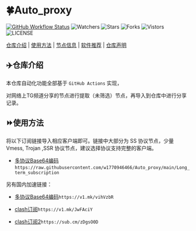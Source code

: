 # 🍀Auto_proxy
[![GitHub Workflow Status](https://img.shields.io/github/workflow/status/w1770946466/Auto_proxy/sub_merge?label=sub_merge)](https://github.com/w1770946466/Auto_proxy/actions/workflows/main.yml) 
![Watchers](https://img.shields.io/github/watchers/w1770946466/Auto_proxy) ![Stars](https://img.shields.io/github/stars/w1770946466/Auto_proxy) ![Forks](https://img.shields.io/github/forks/w1770946466/Auto_proxy) ![Vistors](https://visitor-badge.laobi.icu/badge?page_id=w1770946466.Auto_proxy) ![LICENSE](https://img.shields.io/badge/license-CC%20BY--SA%204.0-green.svg)

[仓库介绍](https://github.com/w1770946466/TopFreeProxies#仓库介绍) | [使用方法](https://github.com/w1770946466/Auto_proxy#使用方法) | [节点信息](https://github.com/w1770946466/TopFreeProxies#节点信息) | [软件推荐](https://github.com/w1770946466/TopFreeProxies#客户端选择) | [仓库声明](https://github.com/w1770946466/TopFreeProxies#仓库声明)

## ✈️仓库介绍
本仓库自动化功能全部基于 `GitHub Actions` 实现，

对网络上TG频道分享的节点进行提取（未筛选）节点，再导入到仓库中进行分享记录。

## ⏩使用方法
将以下订阅链接导入相应客户端即可。链接中大部分为 SS 协议节点，少量 Vmess, Trojan ,SSR 协议节点，建议选择协议支持完整的客户端。

- [多协议Base64编码](https://raw.githubusercontent.com/w1770946466/Auto_proxy/main/Long_term_subscription)`https://raw.githubusercontent.com/w1770946466/Auto_proxy/main/Long_term_subscription`

另有国内加速链接：

- [多协议Base64编码](https://v1.mk/vihVzbR)`https://v1.mk/vihVzbR`

- [clash订阅](https://v1.mk/JwFAciY)`https://v1.mk/JwFAciY`

- [clash订阅2](https://sub.cm/zDgsO0D)`https://sub.cm/zDgsO0D`
